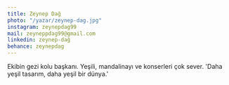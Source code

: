 ```yaml
---
title: Zeynep Dağ
photo: "/yazar/zeynep-dag.jpg"
instagram: zeynepdag99
mail: zeyneppdag99@gmail.com
linkedin: zeynep-dağ
behance: zeynepdag
---
```

Ekibin gezi kolu başkanı. Yeşili, mandalinayı ve konserleri çok sever. 'Daha yeşil tasarım, daha yeşil bir dünya.'